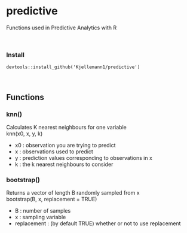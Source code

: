 # predictive
Functions used in Predictive Analytics with R

<br>

### Install
    devtools::install_github('Kjellemann1/predictive')

<br>

## Functions

### **knn()**
Calculates K nearest neighbours for one variable <br>
knn(x0, x, y, k) <br>
- x0 : observation you are trying to predict
- x : observations used to predict
- y : prediction values corresponding to observations in x
- k : the k nearest neighbours to consider

### **bootstrap()**
Returns a vector of length B randomly sampled from x <br>
bootstrap(B, x, replacement = TRUE) <br>
- B : number of samples
- x : sampling variable
- replacement : (by default TRUE) whether or not to use replacement
